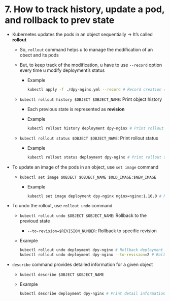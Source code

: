 # 7. How to track history, update a pod, and rollback to prev state

- Kubernetes updates the pods in an object sequentially → It’s called **rollout**
    - So, `rollout` command helps u to manage the modification of an obect and its pods
    - But, to keep track of the modification, u have to use `--record` option every time u modify deployment’s status
        - Example
            
            ```bash
            kubectl apply -f ./dpy-nginx.yml --record # Record creation (or modification)
            ```
            
    - `kubectl rollout history $OBJECT $OBJECT_NAME`: Print object history
        - Each previous state is represented as **revision**
        - Example
            
            ```bash
            kubectl rollout history deployment dpy-nginx # Print rollout history
            ```
            
    - `kubectl rollout status $OBJECT $OBJECT_NAME`: Print rollout status
        - Example
            
            ```bash
            kubectl rollout status deployment dpy-nginx # Print rollout status
            ```
            
- To update an image of the pods in an object, use `set image` command
    - `kubectl set image $OBJECT $OBJECT_NAME $OLD_IMAGE:$NEW_IMAGE`
        - Example
            
            ```bash
            kubectl set image deployment dpy-nginx nginx=nginx:1.16.0 # Modify image of the "dpy-nginx" to version "v1.16.0"
            ```
            
- To undo the rollout, use `rollout undo` command
    - `kubectl rollout undo $OBJECT $OBJECT_NAME`: Rollback to the previoud state
        - `--to-revision=$REVISION_NUMBER`: Rollback to specific revision
    - Example
        
        ```bash
        kubectl rollout undo deployment dpy-nginx # Rollback deployment "dpy-nginx" to the previous version
        kubectl rollout undo deployment dpy-nginx --to-revision=2 # Rollback deployment "dpy-nginx" to the revision 2
        ```
        
- `describe` command provides detailed information for a given object
    - `kubectl describe $OBJECT $OBJECT_NAME`
    - Example
        
        ```bash
        kubectl describe deployment dpy-nginx # Print detail information for deployment "dpy-nginx"
        ```
